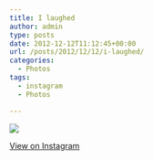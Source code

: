 ```yaml
---
title: I laughed
author: admin
type: posts
date: 2012-12-12T11:12:45+00:00
url: /posts/2012/12/12/i-laughed/
categories:
  - Photos
tags:
  - instagram
  - Photos

---
```

![][1]

<p class="view-instagram">
  <a href="http://instagr.am/p/TImVKtKlnk/">View on Instagram</a>
</p>

 [1]: http://lobban.org/wordpress//HLIC/51b04dbbe258568e9802d736db861925.jpg